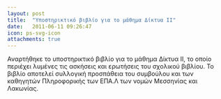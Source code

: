 ```yaml
---
layout: post
title:  "Υποστηρικτικό βιβλίο για το μάθημα Δίκτυα ΙΙ"
date:   2011-06-11 09:26:47
icon: ps-svg-icon
attachments: true
---
```


Αναρτήθηκε το υποστηρικτικό βιβλίο για το μάθημα Δίκτυα ΙΙ, το οποίο περιέχει λυμένες τις ασκήσεις και ερωτήσεις του σχολικού βιβλίου. Το βιβλίο αποτελεί συλλογική προσπάθεια του συμβούλου και των καθηγητών Πληροφορικής των ΕΠΑ.Λ των νομών Μεσσηνίας και Λακωνίας.